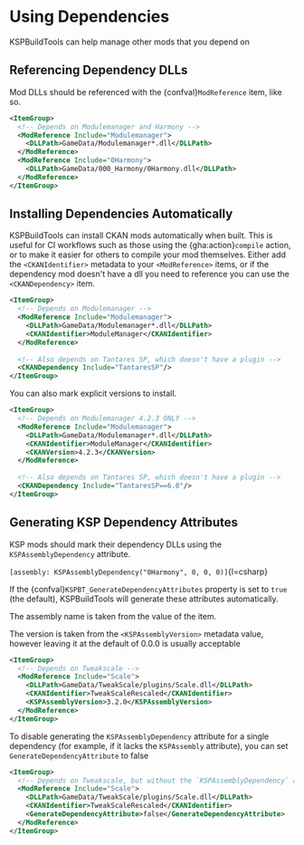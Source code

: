 # Using Dependencies

KSPBuildTools can help manage other mods that you depend on

## Referencing Dependency DLLs

Mod DLLs should be referenced with the {confval}`ModReference` item, like so. 

```xml
<ItemGroup>
  <!-- Depends on Modulemanager and Harmony -->
  <ModReference Include="Modulemanager">
    <DLLPath>GameData/Modulemanager*.dll</DLLPath>
  </ModReference>
  <ModReference Include="0Harmony">
    <DLLPath>GameData/000_Harmony/0Harmony.dll</DLLPath>
  </ModReference>
</ItemGroup>
```

## Installing Dependencies Automatically

KSPBuildTools can install CKAN mods automatically when built. This is useful for CI workflows such as those using the {gha:action}`compile` action, or to make it easier for others to compile your mod themselves. Either add the `<CKANIdentifier>` metadata to your `<ModReference>` items, or if the dependency mod doesn't have a dll you need to reference you can use the `<CKANDependency>` item.

```xml
<ItemGroup>
  <!-- Depends on Modulemanager -->
  <ModReference Include="Modulemanager">
    <DLLPath>GameData/Modulemanager*.dll</DLLPath>
    <CKANIdentifier>ModuleManager</CKANIdentifier>
  </ModReference>
  
  <!-- Also depends on Tantares SP, which doesn't have a plugin -->
  <CKANDependency Include="TantaresSP"/>
</ItemGroup>
```

You can also mark explicit versions to install. 

```xml
<ItemGroup>
  <!-- Depends on Modulemanager 4.2.3 ONLY -->
  <ModReference Include="Modulemanager">
    <DLLPath>GameData/Modulemanager*.dll</DLLPath>
    <CKANIdentifier>ModuleManager</CKANIdentifier>
    <CKANVersion>4.2.3</CKANVersion>
  </ModReference>
  
  <!-- Also depends on Tantares SP, which doesn't have a plugin -->
  <CKANDependency Include="TantaresSP==6.0"/>
</ItemGroup>
```

## Generating KSP Dependency Attributes

KSP mods should mark their dependency DLLs using the `KSPAssemblyDependency` attribute.

`[assembly: KSPAssemblyDependency("0Harmony", 0, 0, 0)]`{l=csharp}

If the {confval}`KSPBT_GenerateDependencyAttributes` property is set to `true` (the default), KSPBuildTools will generate these attributes automatically.

The assembly name is taken from the value of the item.

The version is taken from the `<KSPAssemblyVersion>` metadata value, however leaving it at the default of 0.0.0 is usually acceptable

```xml
<ItemGroup>
  <!-- Depends on Tweakscale -->
  <ModReference Include="Scale">
    <DLLPath>GameData/TweakScale/plugins/Scale.dll</DLLPath>
    <CKANIdentifier>TweakScaleRescaled</CKANIdentifier>
    <KSPAssemblyVersion>3.2.0</KSPAssemblyVersion>
  </ModReference>
</ItemGroup>
```

To disable generating the `KSPAssemblyDependency` attribute for a single dependency (for example, if it lacks the `KSPAssembly` attribute), you can set `GenerateDependencyAttribute` to false

```xml
<ItemGroup>
  <!-- Depends on Tweakscale, but without the `KSPAssemblyDependency` attribute -->
  <ModReference Include="Scale">
    <DLLPath>GameData/TweakScale/plugins/Scale.dll</DLLPath>
    <CKANIdentifier>TweakScaleRescaled</CKANIdentifier>
    <GenerateDependencyAttribute>false</GenerateDependencyAttribute>
  </ModReference>
</ItemGroup>
```
